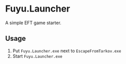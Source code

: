 # Fuyu.Launcher

A simple EFT game starter.

## Usage

1. Put `Fuyu.Launcher.exe` next to `EscapeFromTarkov.exe`
2. Start `Fuyu.Launcher.exe`